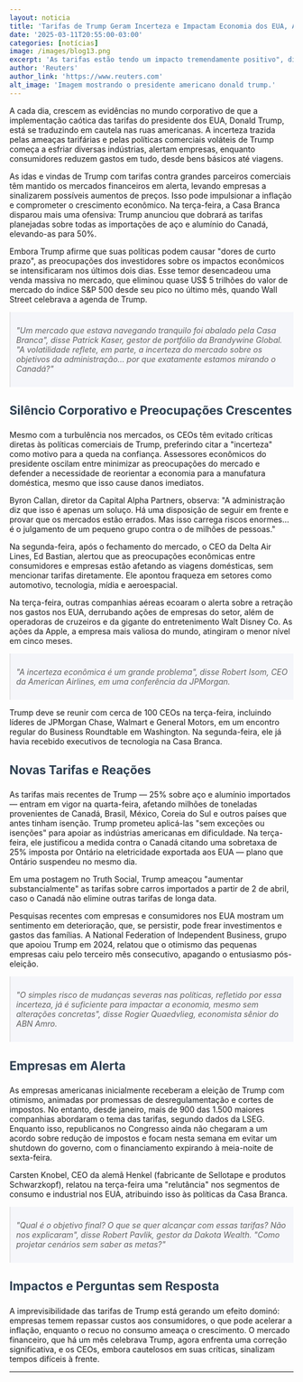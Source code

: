 ```yaml
---
layout: noticia
title: 'Tarifas de Trump Geram Incerteza e Impactam Economia dos EUA, Alertam Empresas e Mercados'
date: '2025-03-11T20:55:00-03:00'
categories: [notícias]
image: /images/blog13.png
excerpt: 'As tarifas estão tendo um impacto tremendamente positivo", disse Trump em evento da Business Roundtable, ignorando a reação do mercado de ações.'
author: 'Reuters'
author_link: 'https://www.reuters.com'
alt_image: 'Imagem mostrando o presidente americano donald trump.'
---
```


A cada dia, crescem as evidências no mundo corporativo de que a implementação caótica das tarifas do presidente dos EUA, Donald Trump, está se traduzindo em cautela nas ruas americanas. A <span class="highlight">incerteza trazida pelas ameaças tarifárias</span> e pelas políticas comerciais voláteis de Trump começa a esfriar diversas indústrias, alertam empresas, enquanto consumidores reduzem gastos em tudo, desde bens básicos até viagens.

As idas e vindas de Trump com tarifas contra grandes parceiros comerciais têm mantido os mercados financeiros em alerta, levando empresas a sinalizarem possíveis aumentos de preços. Isso pode impulsionar a <span class="highlight">inflação</span> e comprometer o crescimento econômico. Na terça-feira, a Casa Branca disparou mais uma ofensiva: Trump anunciou que dobrará as tarifas planejadas sobre todas as importações de aço e alumínio do Canadá, elevando-as para <span class="highlight">50%</span>.

Embora Trump afirme que suas políticas podem causar "dores de curto prazo", as preocupações dos investidores sobre os impactos econômicos se intensificaram nos últimos dois dias. Esse temor desencadeou uma venda massiva no mercado, que eliminou quase <span class="highlight">US$ 5 trilhões</span> do valor de mercado do índice S&P 500 desde seu pico no último mês, quando Wall Street celebrava a agenda de Trump.

> "Um mercado que estava navegando tranquilo foi abalado pela Casa Branca", disse Patrick Kaser, gestor de portfólio da Brandywine Global. "A volatilidade reflete, em parte, a incerteza do mercado sobre os objetivos da administração… por que exatamente estamos mirando o Canadá?"

## Silêncio Corporativo e Preocupações Crescentes

Mesmo com a turbulência nos mercados, os CEOs têm evitado críticas diretas às políticas comerciais de Trump, preferindo citar a "incerteza" como motivo para a queda na confiança. Assessores econômicos do presidente oscilam entre minimizar as preocupações do mercado e defender a necessidade de reorientar a economia para a manufatura doméstica, mesmo que isso cause danos imediatos.

Byron Callan, diretor da Capital Alpha Partners, observa: "A administração diz que isso é apenas um soluço. Há uma disposição de seguir em frente e provar que os mercados estão errados. Mas isso carrega riscos enormes… é o julgamento de um pequeno grupo contra o de milhões de pessoas."

Na segunda-feira, após o fechamento do mercado, o CEO da Delta Air Lines, Ed Bastian, alertou que as <span class="highlight">preocupações econômicas</span> entre consumidores e empresas estão afetando as viagens domésticas, sem mencionar tarifas diretamente. Ele apontou fraqueza em setores como automotivo, tecnologia, mídia e aeroespacial.

Na terça-feira, outras companhias aéreas ecoaram o alerta sobre a retração nos gastos nos EUA, derrubando ações de empresas do setor, além de operadoras de cruzeiros e da gigante do entretenimento Walt Disney Co. As ações da Apple, a empresa mais valiosa do mundo, atingiram o menor nível em cinco meses.

> "A incerteza econômica é um grande problema", disse Robert Isom, CEO da American Airlines, em uma conferência da JPMorgan.

Trump deve se reunir com cerca de 100 CEOs na terça-feira, incluindo líderes de JPMorgan Chase, Walmart e General Motors, em um encontro regular do Business Roundtable em Washington. Na segunda-feira, ele já havia recebido executivos de tecnologia na Casa Branca.

## Novas Tarifas e Reações

As tarifas mais recentes de Trump — <span class="highlight">25% sobre aço e alumínio importados</span> — entram em vigor na quarta-feira, afetando milhões de toneladas provenientes de Canadá, Brasil, México, Coreia do Sul e outros países que antes tinham isenção. Trump prometeu aplicá-las "sem exceções ou isenções" para apoiar as indústrias americanas em dificuldade. Na terça-feira, ele justificou a medida contra o Canadá citando uma sobretaxa de 25% imposta por Ontário na eletricidade exportada aos EUA — plano que Ontário suspendeu no mesmo dia.

Em uma postagem no Truth Social, Trump ameaçou "aumentar substancialmente" as tarifas sobre carros importados a partir de 2 de abril, caso o Canadá não elimine outras tarifas de longa data.

Pesquisas recentes com empresas e consumidores nos EUA mostram um <span class="highlight">sentimento em deterioração</span>, que, se persistir, pode frear investimentos e gastos das famílias. A National Federation of Independent Business, grupo que apoiou Trump em 2024, relatou que o otimismo das pequenas empresas caiu pelo terceiro mês consecutivo, apagando o entusiasmo pós-eleição.

> "O simples risco de mudanças severas nas políticas, refletido por essa incerteza, já é suficiente para impactar a economia, mesmo sem alterações concretas", disse Rogier Quaedvlieg, economista sênior do ABN Amro.

## Empresas em Alerta

As empresas americanas inicialmente receberam a eleição de Trump com otimismo, animadas por promessas de desregulamentação e cortes de impostos. No entanto, desde janeiro, mais de 900 das 1.500 maiores companhias abordaram o tema das tarifas, segundo dados da LSEG. Enquanto isso, republicanos no Congresso ainda não chegaram a um acordo sobre redução de impostos e focam nesta semana em evitar um shutdown do governo, com o financiamento expirando à meia-noite de sexta-feira.

Carsten Knobel, CEO da alemã Henkel (fabricante de Sellotape e produtos Schwarzkopf), relatou na terça-feira uma "relutância" nos segmentos de consumo e industrial nos EUA, atribuindo isso às políticas da Casa Branca.

> "Qual é o objetivo final? O que se quer alcançar com essas tarifas? Não nos explicaram", disse Robert Pavlik, gestor da Dakota Wealth. "Como projetar cenários sem saber as metas?"

## Impactos e Perguntas sem Resposta

A imprevisibilidade das tarifas de Trump está gerando um efeito dominó: empresas temem repassar custos aos consumidores, o que pode acelerar a inflação, enquanto o recuo no consumo ameaça o crescimento. O mercado financeiro, que há um mês celebrava Trump, agora enfrenta uma correção significativa, e os CEOs, embora cautelosos em suas críticas, sinalizam tempos difíceis à frente.

---

<style>

h1, h2 {
    color: #2c3e50;
    padding-bottom: 5px;
}
blockquote {
    background-color: #f5f6fa;
    padding: 10px;
    margin: 10px 0;
    font-style: italic;
}
</style>
